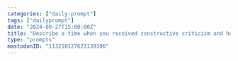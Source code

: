 ```yaml
---
categories: ["daily-prompt"]
tags: ["dailyprompt"]
date: "2024-09-27T15:00:00Z"
title: "Describe a time when you received constructive criticism and how it helped you grow."
type: "prompts"
mastodonID: "113210127623139306"
---
```

